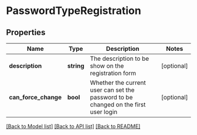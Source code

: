 # PasswordTypeRegistration

## Properties
Name | Type | Description | Notes
------------ | ------------- | ------------- | -------------
**description** | **string** | The description to be show on the registration form | [optional] 
**can_force_change** | **bool** | Whether the current user can set the password to be changed on the first user login | [optional] 

[[Back to Model list]](../../README.md#documentation-for-models) [[Back to API list]](../../README.md#documentation-for-api-endpoints) [[Back to README]](../../README.md)

